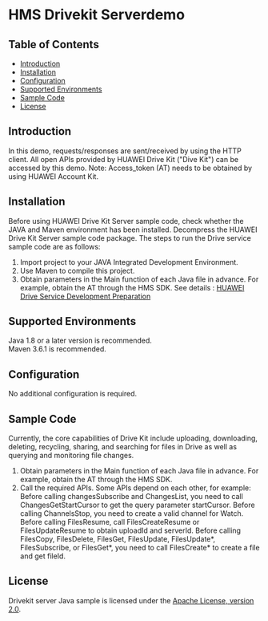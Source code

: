 # HMS Drivekit Serverdemo

## Table of Contents

 * [Introduction](#introduction)
 * [Installation](#installation)
 * [Configuration ](#configuration )
 * [Supported Environments](#supported-environments)
 * [Sample Code](#sample-code)
 * [License](#license)


## Introduction

In this demo, requests/responses are sent/received by using the HTTP client. All open APIs provided by HUAWEI Drive Kit ("Dive Kit") can be accessed by this demo. 
Note: Access_token (AT) needs to be obtained by using HUAWEI Account Kit.

## Installation
Before using HUAWEI Drive Kit Server sample code, check whether the JAVA and Maven environment has been installed.
Decompress the HUAWEI Drive Kit Server sample code package.
The steps to run the Drive service sample code are as follows:
1. Import project to your JAVA Integrated Development Environment.
2. Use Maven to compile this project. 
3. Obtain parameters in the Main function of each Java file in advance. For example, obtain the AT through the HMS SDK.
See details : [HUAWEI Drive Service Development Preparation](https://developer.huawei.com/consumer/cn/doc/development/HMSCore-Guides/server-dev-0000001050039664)


## Supported Environments 
Java 1.8 or a later version is recommended.  
Maven 3.6.1 is recommended.


## Configuration 
No additional configuration is required.

## Sample Code 
Currently, the core capabilities of Drive Kit include uploading, downloading, deleting, recycling, sharing, and searching for files in Drive as well as querying and monitoring file changes.
1. Obtain parameters in the Main function of each Java file in advance. For example, obtain the AT through the HMS SDK.
2. Call the required APIs. Some APIs depend on each other, for example:
Before calling changesSubscribe and ChangesList, you need to call ChangesGetStartCursor to get the query parameter startCursor.
Before calling ChannelsStop, you need to create a valid channel for Watch.
Before calling FilesResume, call FilesCreateResume or FilesUpdateResume to obtain uploadId and serverId.
Before calling FilesCopy, FilesDelete, FilesGet, FilesUpdate, FilesUpdate*, FilesSubscribe, or FilesGet*, you need to call FilesCreate* to create a file and get fileId.


##  License
Drivekit server Java sample is licensed under the [Apache License, version 2.0](http://www.apache.org/licenses/LICENSE-2.0).

